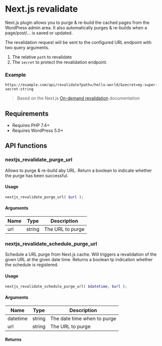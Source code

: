
# Next.js revalidate

Next.js plugin allows you to purge & re-build the cached pages from the WordPress admin area.
It also automatically purges & re-builds when a page/post/... is saved or updated.

The revalidation request will be sent to the configured URL endpoint with two query arguments.

1. The relative `path` to revalidate
2. The `secret` to protect the revalidation endpoint.

### Example
```
https://example.com/api/revalidate?path=/hello-world/&secret=my-super-secret-string
```

> Based on the Next.js [On-demand revalidation](https://nextjs.org/docs/basic-features/data-fetching/incremental-static-regeneration#on-demand-revalidation) documentation

## Requirements

- Requires PHP 7.4+
- Requires WordPress 5.0+

## API functions

### nextjs_revalidate_purge_url

Allows to purge & re-build aby URL. Return a boolean to indicate whether the purge has been successful.

#### Usage
```php
nextjs_revalidate_purge_url( $url );
```

#### Arguments

| Name | Type | Description |
| --- | --- | --- |
| url  | string | The URL to purge |

### nextjs_revalidate_schedule_purge_url

Schedule a URL purge from Next.js cache. Will triggers a revalidation of the given URL at the given date time. Returns a boolean tp indication whether the schedule is registered.

#### Usage
```php
nextjs_revalidate_schedule_purge_url( $datetime, $url );
```

#### Arguments

| Name | Type | Description |
| --- | --- | --- |
| datetime  | string | The date time when to purge |
| url  | string | The URL to purge |

#### Returns




